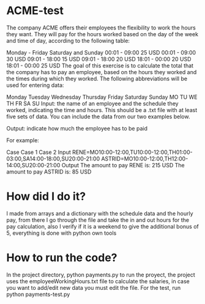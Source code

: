 # ACME-test

The company ACME offers their employees the flexibility to work the hours they want. They will pay for the hours worked based on the day of the week and time of day, according to the following table:

Monday - Friday	Saturday and Sunday
00:01 - 09:00 25 USD	00:01 - 09:00 30 USD
09:01 - 18:00 15 USD	09:01 - 18:00 20 USD
18:01 - 00:00 20 USD	18:01 - 00:00 25 USD
The goal of this exercise is to calculate the total that the company has to pay an employee, based on the hours they worked and the times during which they worked. The following abbreviations will be used for entering data:

Monday	Tuesday	Wednesday	Thursday	Friday	Saturday	Sunday
MO	TU	WE	TH	FR	SA	SU
Input: the name of an employee and the schedule they worked, indicating the time and hours. This should be a .txt file with at least five sets of data. You can include the data from our two examples below.

Output: indicate how much the employee has to be paid

For example:

Case	Case 1	Case 2
Input	RENE=MO10:00-12:00,TU10:00-12:00,TH01:00-03:00,SA14:00-18:00,SU20:00-21:00	ASTRID=MO10:00-12:00,TH12:00-14:00,SU20:00-21:00
Output	The amount to pay RENE is: 215 USD	The amount to pay ASTRID is: 85 USD

# How did I do it?
I made from arrays and a dictionary with the schedule data and the hourly pay, from there I go through the file and take the in and out hours for the pay calculation, also I verify if it is a weekend to give the additional bonus of 5, everything is done with python own tools

# How to run the code?
In the project directory, python payments.py to run the proyect, the project uses the employeeWorkingHours.txt file to calculate the salaries, in case you want to add/edit new data you must edit the file.
For the test, run python payments-test.py
